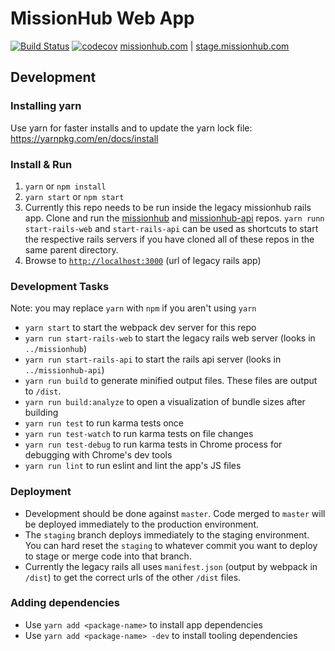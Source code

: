 # MissionHub Web App

[![Build Status](https://travis-ci.org/CruGlobal/missionhub-web.svg?branch=master)](https://travis-ci.org/CruGlobal/missionhub-web) [![codecov](https://codecov.io/gh/CruGlobal/missionhub-web/branch/master/graph/badge.svg)](https://codecov.io/gh/CruGlobal/missionhub-web)
[missionhub.com](https://www.missionhub.com) | [stage.missionhub.com](https://stage.missionhub.com)

## Development

### Installing yarn
Use yarn for faster installs and to update the yarn lock file: https://yarnpkg.com/en/docs/install

### Install & Run

1. `yarn` or `npm install`
2. `yarn start` or `npm start`
3. Currently this repo needs to be run inside the legacy missionhub rails app. Clone and run the [missionhub](https://github.com/CruGlobal/missionhub) and [missionhub-api](https://github.com/CruGlobal/missionhub-api) repos. `yarn runn start-rails-web` and `start-rails-api` can be used as shortcuts to start the respective rails servers if you have cloned all of these repos in the same parent directory.
3. Browse to [`http://localhost:3000`](http://localhost:3000) (url of legacy rails app)

### Development Tasks
Note: you may replace `yarn` with `npm` if you aren't using `yarn`
- `yarn start` to start the webpack dev server for this repo
- `yarn run start-rails-web` to start the legacy rails web server (looks in `../missionhub`)
- `yarn run start-rails-api` to start the rails api server (looks in `../missionhub-api`)
- `yarn run build` to generate minified output files. These files are output to `/dist`.
- `yarn run build:analyze` to open a visualization of bundle sizes after building
- `yarn run test` to run karma tests once
- `yarn run test-watch` to run karma tests on file changes
- `yarn run test-debug` to run karma tests in Chrome process for debugging with Chrome's dev tools
- `yarn run lint` to run eslint and lint the app's JS files

### Deployment

- Development should be done against `master`. Code merged to `master` will be deployed immediately to the production environment.
- The `staging` branch deploys immediately to the staging environment. You can hard reset the `staging` to whatever commit you want to deploy to stage or merge code into that branch.
- Currently the legacy rails all uses `manifest.json` (output by webpack in `/dist`) to get the correct urls of the other `/dist` files.

### Adding dependencies

- Use `yarn add <package-name>` to install app dependencies
- Use `yarn add <package-name> -dev` to install tooling dependencies
